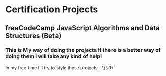 # Certification Projects

## freeCodeCamp JavaScript Algorithms and Data Structures (Beta)

### This is My way of doing the projecta if there is a better way of doing them I will take any kind of help!


In my free time I'll try to style these projects. ¯\\_(ツ)_/¯